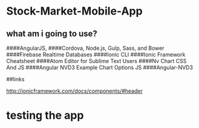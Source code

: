 # Stock-Market-Mobile-App
## what am i going to use?
####AngularJS, 
####Cordova, Node.js, Gulp, Sass, and Bower
####Firebase Realtime Databases
####Ionic CLI
####Ionic Framework Cheatsheet
####Atom Editor for Sublime Text Users
####Nv Chart CSS And JS
####Angular NVD3 Example Chart Options JS
####Angular-NVD3

##links

http://ionicframework.com/docs/components/#header

# testing the app
